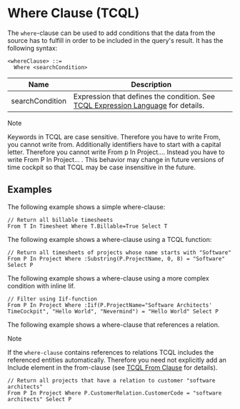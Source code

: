 # Where Clause (TCQL)

The `where`-clause can be used to add conditions that the data from the source has to fulfill in order to be included in the query's result. It has the following syntax:

```
<whereClause> ::=
  Where <searchCondition>
```

Name | Description
--- | ---
searchCondition | Expression that defines the condition. See [TCQL Expression Language](expression-language.md) for details.

> [!NOTE]
Keywords in TCQL are case sensitive. Therefore you have to write From, you cannot write from. Additionally identifiers have to start with a capital letter. Therefore you cannot write From p In Project.... Instead you have to write From P In Project... . This behavior may change in future versions of time cockpit so that TCQL may be case insensitive in the future.

## Examples

The following example shows a simple where-clause:

```
// Return all billable timesheets
From T In Timesheet Where T.Billable=True Select T
```

The following example shows a where-clause using a TCQL function:

```
// Return all timesheets of projects whose name starts with "Software"
From P In Project Where :Substring(P.ProjectName, 0, 8) = "Software" Select P
```

The following example shows a where-clause using a more complex condition with inline Iif.

```
// Filter using Iif-function
From P In Project Where :Iif(P.ProjectName="Software Architects' TimeCockpit", "Hello World", "Nevermind") = "Hello World" Select P
```

The following example shows a where-clause that references a relation.

> [!NOTE]
If the `where-clause` contains references to relations TCQL includes the referenced entities automatically. Therefore you need not explicitly add an Include element in the from-clause (see [TCQL From Clause](from-clause.md) for details).

```
// Return all projects that have a relation to customer "software architects"
From P In Project Where P.CustomerRelation.CustomerCode = "software architects" Select P
```